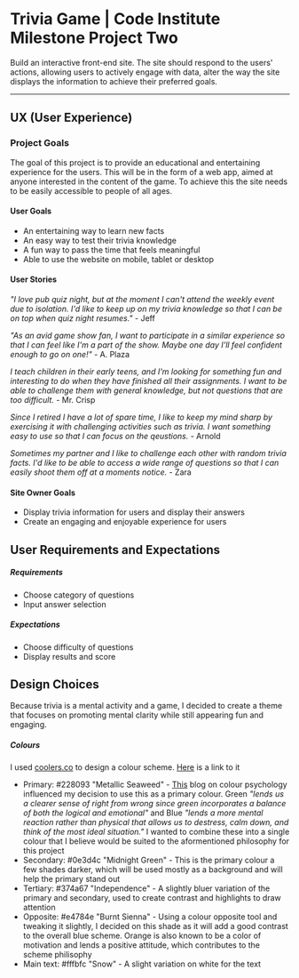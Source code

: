 # Trivia Game | Code Institute Milestone Project Two

Build an interactive front-end site. The site should respond to the users' actions, allowing users to actively engage with data, alter the way the site displays the information to achieve their preferred goals.

--------------------

## UX (User Experience)
### Project Goals
The goal of this project is to provide an educational and entertaining experience for the users. This will be in the form of a web app, aimed at anyone interested in the content of the game. To achieve this the site needs to be easily accessible to people of all ages.

#### User Goals
* An entertaining way to learn new facts
* An easy way to test their trivia knowledge
* A fun way to pass the time that feels meaningful
* Able to use the website on mobile, tablet or desktop

#### User Stories

<em>"I love pub quiz night, but at the moment I can't attend the weekly event due to isolation. I'd like to keep up on my trivia knowledge so that I can be on top when quiz night resumes."</em> - Jeff

<em>"As an avid game show fan, I want to participate in a similar experience so that I can feel like I'm a part of the show. Maybe one day I'll feel confident enough to go on one!"</em> - A. Plaza

<em>I teach children in their early teens, and I'm looking for something fun and interesting to do when they have finished all their assignments. I want to be able to challenge them with general knowledge, but not questions that are too difficult.</em> - Mr. Crisp

<em>Since I retired I have a lot of spare time, I like to keep my mind sharp by exercising it with challenging activities such as trivia. I want something easy to use so that I can focus on the qeustions.</em> - Arnold

<em>Sometimes my partner and I like to challenge each other with random trivia facts. I'd like to be able to access a wide range of questions so that I can easily shoot them off at a moments notice.</em> - Zara

#### Site Owner Goals
* Display trivia information for users and display their answers
* Create an engaging and enjoyable experience for users

## User Requirements and Expectations
##### Requirements
* Choose category of questions
* Input answer selection
##### Expectations
* Choose difficulty of questions
* Display results and score

## Design Choices

Because trivia is a mental activity and a game, I decided to create a theme that focuses on promoting mental clarity while still appearing fun and engaging.

##### Colours
I used [coolers.co](https://coolors.co/) to design a colour scheme. [Here](https://coolors.co/18161c-acbdba-fffbfc-228093-e4784e-374a67-0e3d4c) is a link to it
* Primary: #228093 "Metallic Seaweed" - [This](https://coschedule.com/blog/color-psychology-marketing/) blog on colour psychology influenced my decision to use this as a primary colour. Green <em>"lends us a clearer sense of right from wrong since green incorporates a balance of both the logical and emotional"</em> and Blue <em>"lends a more mental reaction rather than physical that allows us to destress, calm down, and think of the most ideal situation."</em> I wanted to combine these into a single colour that I believe would be suited to the aformentioned philosophy for this project
* Secondary: #0e3d4c "Midnight Green" - This is the primary colour a few shades darker, which will be used mostly as a background and will help the primary stand out
* Tertiary: #374a67 "Independence" - A slightly bluer variation of the primary and secondary, used to create contrast and highlights to draw attention
* Opposite: #e4784e "Burnt Sienna" - Using a colour opposite tool and tweaking it slightly, I decided on this shade as it will add a good contrast to the overall blue scheme. Orange is also known to be a color of motivation and lends a positive attitude, which contributes to the scheme philisophy
* Main text: #fffbfc "Snow" - A slight variation on white for the text


